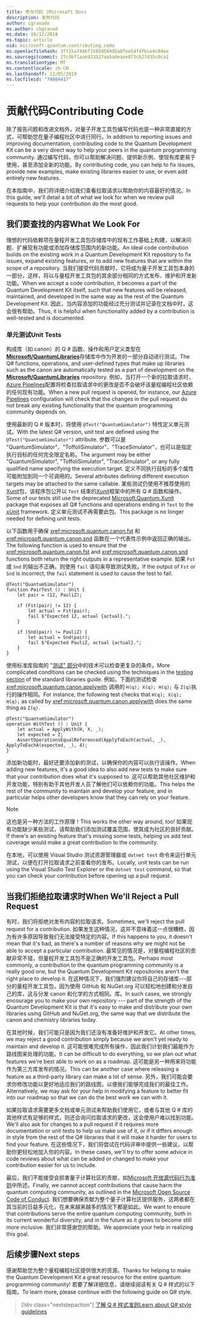 ```yaml
---
title: 参与代码 |Microsoft Docs
description: 发布代码
author: cgranade
ms.author: chgranad
ms.date: 10/12/2018
ms.topic: article
uid: microsoft.quantum.contributing.code
ms.openlocfilehash: 3ff15a744bf15924564d5a8fee54f4fbce4c04ee
ms.sourcegitcommit: 27c9bf1aae923527aa5adeaee073cb27d35c0ca1
ms.translationtype: MT
ms.contentlocale: zh-CN
ms.lasthandoff: 12/05/2019
ms.locfileid: "74864417"
---
```

# <a name="contributing-code"></a><span data-ttu-id="6dd9c-103">贡献代码</span><span class="sxs-lookup"><span data-stu-id="6dd9c-103">Contributing Code</span></span> #

<span data-ttu-id="6dd9c-104">除了报告问题和改进文档外，对量子开发工具包编写代码也是一种非常直接的方式，可帮助您在量子编程社区中进行同行。</span><span class="sxs-lookup"><span data-stu-id="6dd9c-104">In addition to reporting issues and improving documentation, contributing code to the Quantum Development Kit can be a very direct way to help your peers in the quantum programming community.</span></span>
<span data-ttu-id="6dd9c-105">通过编写代码，你可以帮助解决问题、提供新示例、使现有库更易于使用，甚至添加全新的功能。</span><span class="sxs-lookup"><span data-stu-id="6dd9c-105">By contributing code, you can help to fix issues, provide new examples, make existing libraries easier to use, or even add entirely new features.</span></span>

<span data-ttu-id="6dd9c-106">在本指南中，我们将详细介绍我们查看拉取请求以帮助你的内容最好的情况。</span><span class="sxs-lookup"><span data-stu-id="6dd9c-106">In this guide, we'll detail a bit of what we look for when we review pull requests to help your contribution do the most good.</span></span>

## <a name="what-we-look-for"></a><span data-ttu-id="6dd9c-107">我们要查找的内容</span><span class="sxs-lookup"><span data-stu-id="6dd9c-107">What We Look For</span></span> ##

<span data-ttu-id="6dd9c-108">理想的代码依赖项在量程开发工具包存储库中的现有工作基础上构建，以解决问题、扩展现有功能或添加存储库范围内的新功能。</span><span class="sxs-lookup"><span data-stu-id="6dd9c-108">An ideal code contribution builds on the existing work in a Quantum Development Kit repository to fix issues, expand existing features, or to add new features that are within the scope of a repository.</span></span>
<span data-ttu-id="6dd9c-109">当我们接受代码贡献时，它将成为量子开发工具包本身的一部分，这样，将以与量程开发工具包的其余部分相同的方式发布、维护和开发新功能。</span><span class="sxs-lookup"><span data-stu-id="6dd9c-109">When we accept a code contribution, it becomes a part of the Quantum Development Kit itself, such that new features will be released, maintained, and developed in the same way as the rest of the Quantum Development Kit.</span></span>
<span data-ttu-id="6dd9c-110">因此，当内容添加的功能经过充分测试并记录在文档中时，这会很有帮助。</span><span class="sxs-lookup"><span data-stu-id="6dd9c-110">Thus, it is helpful when functionality added by a contribution is well-tested and is documented.</span></span>

### <a name="unit-tests"></a><span data-ttu-id="6dd9c-111">单元测试</span><span class="sxs-lookup"><span data-stu-id="6dd9c-111">Unit Tests</span></span> ###

<span data-ttu-id="6dd9c-112">构成库（如 canon）的 Q # 函数、操作和用户定义类型在[**Microsoft/QuantumLibraries**](https://github.com/Microsoft/QuantumLibraries/)存储库中作为开发的一部分自动进行测试。</span><span class="sxs-lookup"><span data-stu-id="6dd9c-112">The Q# functions, operations, and user-defined types that make up libraries such as the canon are automatically tested as a part of development on the [**Microsoft/QuantumLibraries**](https://github.com/Microsoft/QuantumLibraries/) repository.</span></span>
<span data-ttu-id="6dd9c-113">例如，当打开一个新的拉取请求时， [Azure Pipelines](https://azure.microsoft.com/services/devops/pipelines/)配置将检查拉取请求中的更改是否不会破坏该量程编程社区依赖的任何现有功能。</span><span class="sxs-lookup"><span data-stu-id="6dd9c-113">When a new pull request is opened, for instance, our [Azure Pipelines](https://azure.microsoft.com/services/devops/pipelines/) configuration will check that the changes in the pull request do not break any existing functionality that the quantum programming community depends on.</span></span>

<span data-ttu-id="6dd9c-114">使用最新的 Q # 版本时，将使用 `@Test("QuantumSimulator")` 特性定义单元测试。</span><span class="sxs-lookup"><span data-stu-id="6dd9c-114">With the latest Q# version, unit test are defined using the `@Test("QuantumSimulator")` attribute.</span></span> <span data-ttu-id="6dd9c-115">参数可以是 "QuantumSimulator"、"ToffoliSimulator"、"TraceSimulator"，也可以是指定执行目标的任何完全限定名称。</span><span class="sxs-lookup"><span data-stu-id="6dd9c-115">The argument may be either "QuantumSimulator", "ToffoliSimulator", "TraceSimulator", or any fully qualified name specifying the execution target.</span></span> <span data-ttu-id="6dd9c-116">定义不同执行目标的多个属性可能附加到同一个可调用的。</span><span class="sxs-lookup"><span data-stu-id="6dd9c-116">Several attributes defining different execution targets may be attached to the same callable.</span></span> <span data-ttu-id="6dd9c-117">某些测试仍使用不推荐使用的[Xunit](https://www.nuget.org/packages/Microsoft.Quantum.Xunit/)包，该程序包公开以 `Test` 结束的[Xunit](https://xunit.github.io/)框架中的所有 Q # 函数和操作。</span><span class="sxs-lookup"><span data-stu-id="6dd9c-117">Some of our tests still use the deprecated [Microsoft.Quantum.Xunit](https://www.nuget.org/packages/Microsoft.Quantum.Xunit/) package that exposes all Q# functions and operations ending in `Test` to the [xUnit](https://xunit.github.io/) framework.</span></span> <span data-ttu-id="6dd9c-118">定义单元测试不再需要此包。</span><span class="sxs-lookup"><span data-stu-id="6dd9c-118">This package is no longer needed for defining unit tests.</span></span> 

<span data-ttu-id="6dd9c-119">以下函数用于确保 <xref:microsoft.quantum.canon.fst> 和 <xref:microsoft.quantum.canon.snd> 函数在一个代表性示例中返回正确的输出。</span><span class="sxs-lookup"><span data-stu-id="6dd9c-119">The following function is used to ensure that the <xref:microsoft.quantum.canon.fst> and <xref:microsoft.quantum.canon.snd> functions both return the right outputs in a representative example.</span></span>
<span data-ttu-id="6dd9c-120">如果 `Fst` 或 `Snd` 的输出不正确，则使用 `fail` 语句来导致测试失败。</span><span class="sxs-lookup"><span data-stu-id="6dd9c-120">If the output of `Fst` or `Snd` is incorrect, the `fail` statement is used to cause the test to fail.</span></span>

```qsharp
@Test("QuantumSimulator")
function PairTest () : Unit {
    let pair = (12, PauliZ);

    if (Fst(pair) != 12) {
        let actual = Fst(pair);
        fail $"Expected 12, actual {actual}.";
    }

    if (Snd(pair) != PauliZ) {
        let actual = Snd(pair);
        fail $"Expected PauliZ, actual {actual}.";
    }
}
```

<span data-ttu-id="6dd9c-121">使用标准库指南的 "[测试" 部分](xref:microsoft.quantum.libraries.diagnostics)中的技术可以检查更复杂的条件。</span><span class="sxs-lookup"><span data-stu-id="6dd9c-121">More complicated conditions can be checked using the techniques in the [testing section](xref:microsoft.quantum.libraries.diagnostics) of the standard libraries guide.</span></span>
<span data-ttu-id="6dd9c-122">例如，下面的测试检查 <xref:microsoft.quantum.canon.applywith> 调用的 `H(q); X(q); H(q);` 与 `Z(q)`执行的操作相同。</span><span class="sxs-lookup"><span data-stu-id="6dd9c-122">For instance, the following test checks that `H(q); X(q); H(q);` as called by <xref:microsoft.quantum.canon.applywith> does the same thing as `Z(q)`.</span></span>

```qsharp
@Test("QuantumSimulator")
operation WithTest () : Unit {
    let actual = ApplyWith(H, X, _);
    let expected = Z;
    AssertOperationsEqualReferenced(ApplyToEach(actual, _), ApplyToEachA(expected, _), 4);
}
```

<span data-ttu-id="6dd9c-123">添加新功能时，最好还要添加新的测试，以确保你的内容可以执行该操作。</span><span class="sxs-lookup"><span data-stu-id="6dd9c-123">When adding new features, it's a good idea to also add new tests to make sure that your contribution does what it's supposed to.</span></span>
<span data-ttu-id="6dd9c-124">这可以帮助其他社区维护和开发功能，特别有助于其他开发人员了解他们可以依赖你的功能。</span><span class="sxs-lookup"><span data-stu-id="6dd9c-124">This helps the rest of the community to maintain and develop your feature, and in particular helps other developers know that they can rely on your feature.</span></span>

> [!NOTE]
> <span data-ttu-id="6dd9c-125">这也是另一种方法的工作原理！</span><span class="sxs-lookup"><span data-stu-id="6dd9c-125">This works the other way around, too!</span></span>
> <span data-ttu-id="6dd9c-126">如果现有功能缺少某些测试，请帮助我们添加测试覆盖范围，使其成为社区的良好贡献。</span><span class="sxs-lookup"><span data-stu-id="6dd9c-126">If there's an existing feature that's missing some tests, helping us add test coverage would make a great contribution to the community.</span></span>

<span data-ttu-id="6dd9c-127">在本地，可以使用 Visual Studio 测试资源管理器或 `dotnet test` 命令来运行单元测试，以便在打开拉取请求之前查看你的发布。</span><span class="sxs-lookup"><span data-stu-id="6dd9c-127">Locally, unit tests can be run using the Visual Studio Test Explorer or the `dotnet test` command, so that you can check your contribution before opening up a pull request.</span></span>

<!-- TODO:
### Comments and Documentation ###

### Citations and References ### -->

## <a name="when-well-reject-a-pull-request"></a><span data-ttu-id="6dd9c-128">当我们拒绝拉取请求时</span><span class="sxs-lookup"><span data-stu-id="6dd9c-128">When We'll Reject a Pull Request</span></span> ##

<span data-ttu-id="6dd9c-129">有时，我们将拒绝对发布内容的拉取请求。</span><span class="sxs-lookup"><span data-stu-id="6dd9c-129">Sometimes, we'll reject the pull request for a contribution.</span></span>
<span data-ttu-id="6dd9c-130">如果发生这种情况，这并不意味着这一点很糟糕，因为有许多原因导致我们无法接受特定的内容。</span><span class="sxs-lookup"><span data-stu-id="6dd9c-130">If this happens to you, it doesn't mean that it's bad, as there's a number of reasons why we might not be able to accept a particular contribution.</span></span>
<span data-ttu-id="6dd9c-131">最常见的情况是，对量程编程社区的贡献非常不错，但量程开发工具包不是正确的开发工具包。</span><span class="sxs-lookup"><span data-stu-id="6dd9c-131">Perhaps most commonly, a contribution to the quantum programming community is a really good one, but the Quantum Development Kit repositories aren't the right place to develop it.</span></span>
<span data-ttu-id="6dd9c-132">在这种情况下，我们强烈建议你将自己的存储库---部分的量程开发工具包，因为使用 GitHub 和 NuGet.org 可以轻松地创建和分发自己的库，这与分发 canon 和化学的方式相同。库。</span><span class="sxs-lookup"><span data-stu-id="6dd9c-132">In such cases, we strongly encourage you to make your own repository --- part of the strength of the Quantum Development Kit is that it's easy to make and distribute your own libraries using GitHub and NuGet.org, the same way that we distribute the canon and chemistry libraries today.</span></span>

<span data-ttu-id="6dd9c-133">在其他时候，我们可能只是因为我们还没有准备好维护和开发它。</span><span class="sxs-lookup"><span data-stu-id="6dd9c-133">At other times, we may reject a good contribution simply because we aren't yet ready to maintain and develop it.</span></span>
<span data-ttu-id="6dd9c-134">这可能很难完成所有操作，因此我们计划我们最能作为路线图来处理的功能。</span><span class="sxs-lookup"><span data-stu-id="6dd9c-134">It can be difficult to do everything, so we plan out what features we're best able to work on as a roadmap.</span></span>
<span data-ttu-id="6dd9c-135">这可能是另一种用来将功能作为第三方库发布的情况。</span><span class="sxs-lookup"><span data-stu-id="6dd9c-135">This can be another case where releasing a feature as a third-party library can make a lot of sense.</span></span>
<span data-ttu-id="6dd9c-136">另外，我们可能会要求你修改功能以更好地适应我们的路线图，以便我们能够完成我们的最佳工作。</span><span class="sxs-lookup"><span data-stu-id="6dd9c-136">Alternatively, we may ask for your help in modifying a feature to better fit into our roadmap so that we can do the best work we can with it.</span></span>

<span data-ttu-id="6dd9c-137">如果拉取请求需要更多文档或单元测试来帮助我们使用它，或者与其他 Q # 库的其他样式有足够的样式，则还会询问拉取请求的更改，这会使用户难以找到功能。</span><span class="sxs-lookup"><span data-stu-id="6dd9c-137">We'll also ask for changes to a pull request if it requires more documentation or unit tests to help us make use of it, or if it differs enough in style from the rest of the Q# libraries that it will make it harder for users to find your feature.</span></span>
<span data-ttu-id="6dd9c-138">在这些情况下，我们将尝试在代码评审中提供一些建议，以帮助你更轻松地加入你的内容。</span><span class="sxs-lookup"><span data-stu-id="6dd9c-138">In these cases, we'll try to offer some advice in code reviews about what can be added or changed to make your contribution easier for us to include.</span></span>

<span data-ttu-id="6dd9c-139">最后，我们不能接受会损害量子计算社区的贡献，如[Microsoft 开放源代码行为准则](https://opensource.microsoft.com/codeofconduct/)中所述。</span><span class="sxs-lookup"><span data-stu-id="6dd9c-139">Finally, we cannot accept contributions that cause harm the quantum computing community, as outlined in the [Microsoft Open Source Code of Conduct](https://opensource.microsoft.com/codeofconduct/).</span></span>
<span data-ttu-id="6dd9c-140">我们想要确保贡献为整个量子计算社区提供服务，这两者都在其当前的日益多元化，在未来越来越多的情况下都是如此。</span><span class="sxs-lookup"><span data-stu-id="6dd9c-140">We want to ensure that contributions serve the entire quantum computing community, both in its current wonderful diversity, and in the future as it grows to become still more inclusive.</span></span>
<span data-ttu-id="6dd9c-141">我们非常感谢您的帮助。</span><span class="sxs-lookup"><span data-stu-id="6dd9c-141">We appreciate your help in realizing this goal.</span></span>

## <a name="next-steps"></a><span data-ttu-id="6dd9c-142">后续步骤</span><span class="sxs-lookup"><span data-stu-id="6dd9c-142">Next steps</span></span> ##

<span data-ttu-id="6dd9c-143">感谢帮助您为整个量程编程社区提供很大的资源。</span><span class="sxs-lookup"><span data-stu-id="6dd9c-143">Thanks for helping to make the Quantum Development Kit a great resource for the entire quantum programming community!</span></span>
<span data-ttu-id="6dd9c-144">若要了解详细信息，请继续阅读有关 Q # 样式的以下指南。</span><span class="sxs-lookup"><span data-stu-id="6dd9c-144">To learn more, please continue with the following guide on Q# style.</span></span>

> [!div class="nextstepaction"]
> [<span data-ttu-id="6dd9c-145">了解 Q # 样式准则</span><span class="sxs-lookup"><span data-stu-id="6dd9c-145">Learn about Q# style guidelines</span></span>](xref:microsoft.quantum.contributing.style)
